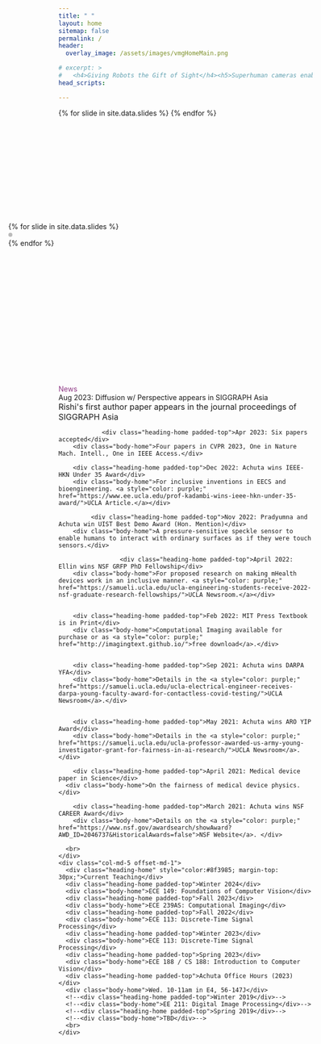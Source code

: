```yaml
---
title: " "
layout: home
sitemap: false
permalink: /
header:
  overlay_image: /assets/images/vmgHomeMain.png

# excerpt: >
#   <h4>Giving Robots the Gift of Sight</h4><h5>Superhuman cameras enable superhuman robotics,<br>advancing cyberphysical systems and digital health</h5>
head_scripts:

---
```

 

<main role="main" class="container-fluid">
  <div class="row slideshow">

  <div class="dots-container">
      {% for slide in site.data.slides %}
        <span class="dot" onclick="currentSlide({{ forloop.index0 }})"></span>
      {% endfor %}
    </div>
    {% for slide in site.data.slides %}
    <div class="col-md-12 image-wrapper slide">
      <img src="{{site.baseurl}}/assets/images/coverpages/{{ slide.image_link }}" class="img-fluid" style="max-width: 100%;">
      <div class="over-text d-none d-md-none d-lg-block">
        <div class="heading" style="color:#302b2b;">{{ slide.title }}</div>
        <div class="body-home" style="color:white;">
          {{ slide.description }}
          <br>
          <a href="{{ slide.article_link }}" class="btn btn-primary">Read More</a>
        </div>
      </div>
    </div>
    {% endfor %}
  </div>
</main>





<style>

.btn {
    color: #8f3985; 
    background-color: white; 
    border: 1px solid #8f3985; 
    padding: 10px 20px; 
    text-decoration: none; 
    display: inline-block; 
    border-radius: 4px; 
    transition: background-color 0.3s, color 0.3s; 
}

.btn:hover {
    background-color: #8f3985; /* Darker background color on hover */
    color: white; /* Text color becomes white on hover */
}



  /* CSS for slideshow */
.slideshow {
  position: relative;
  height: 500px;
}

.slide {
  position: absolute;
  left: 0;
  top: 0;
  opacity: 0;
  visibility: hidden; /* Hide non-active slides */
  transition: opacity 1s ease-in-out, visibility 0.5s ease-in-out; /* Smooth opacity and visibility transition */
  width: 100%;
  margin: 0;
  padding: 0;
}

.slide.active {
  opacity: 1; 
  visibility: visible; 
}


.over-text {
  position: absolute;
  top: calc(50% - 40px); /* Adjust this value as needed to align with dots */
  left: 100px; 
  color: #8f3985;
  padding: 20px;
  max-width: 600px;
  border-radius: 5px;
  transform: translateY(-50%); 
  opacity: 1;
  text-align: center; /* Center the text horizontally */
}
.heading {
  font-size: 30px;
  font-weight: bold;
  margin-bottom: 10px;
}
.body-home {
  font-size: 16px;
}

.img-fluid {
  margin: 0 auto; /* Center the image horizontally */
}


  .dots-container {
    position: absolute;
    top: 50%; /* Center vertically */
    left: 10px; /* Adjust left position as needed */
    transform: translate(-50%, -50%);
    z-index: 1000;
  }


.dot {
  height: 8px;
  width: 8px;
  margin: 4px 0; 
  background-color: #bbb;
  border-radius: 50%;
  display: block;
  transition: background-color 0.6s ease;
  cursor: pointer;
}

.dot.active {
  background-color: #717171;
}

.dot:hover {
  background-color: #717171;
}

/* Fading animation for slides */
.fade {
  animation-name: fade;
  animation-duration: 1.5s;
}

@keyframes fade {
  from {opacity: .4} 
  to {opacity: 1}
}

</style>



<script>
  document.addEventListener("DOMContentLoaded", function() {
  const slides = document.querySelectorAll('.slide');
  const dots = document.querySelectorAll('.dot');
  let currentSlide = 0;
  const slideInterval = 5000; // Interval in milliseconds (3 seconds)

  function showSlide(index) {
    slides[currentSlide].classList.remove('active');
    dots[currentSlide].classList.remove('active');
    currentSlide = index;
    slides[currentSlide].classList.add('active');
    dots[currentSlide].classList.add('active');
  }

  function nextSlide() {
    showSlide((currentSlide + 1) % slides.length);
  }

  // Show the first slide initially
  showSlide(currentSlide);

  // Automatically move to the next slide every slideInterval milliseconds
  const intervalId = setInterval(nextSlide, slideInterval);

  // Add click event listeners to dots
  dots.forEach((dot, index) => {
    dot.addEventListener('click', function() {
      clearInterval(intervalId); // Stop the automatic slideshow
      showSlide(index);
      setTimeout(function() { // Restart the automatic slideshow after a click
        setInterval(nextSlide, slideInterval);
      }, slideInterval);
    });
  });
});




</script>







<br>



<main role="main" class="container">
  <div class="row">
    <div class="col-md-5 offset-md-1">
      <div class="heading-home" style="color:#8f3985; margin-top: 30px;">News</div>





      
 <div class="heading-home padded-top">Aug 2023: Diffusion w/ Perspective appears in SIGGRAPH Asia</div>
        <div class="body-home">Rishi's first author paper appears in the journal proceedings of SIGGRAPH Asia</div>

                <div class="heading-home padded-top">Apr 2023: Six papers accepted</div>
        <div class="body-home">Four papers in CVPR 2023, One in Nature Mach. Intell., One in IEEE Access.</div>
        
	    <div class="heading-home padded-top">Dec 2022: Achuta wins IEEE-HKN Under 35 Award</div>
	    <div class="body-home">For inclusive inventions in EECS and bioengineering. <a style="color: purple;" href="https://www.ee.ucla.edu/prof-kadambi-wins-ieee-hkn-under-35-award/">UCLA Article.</a></div>
     
             <div class="heading-home padded-top">Nov 2022: Pradyumna and Achuta win UIST Best Demo Award (Hon. Mention)</div>
        <div class="body-home">A pressure-sensitive speckle sensor to enable humans to interact with ordinary surfaces as if they were touch sensors.</div>   
        
                     <div class="heading-home padded-top">April 2022: Ellin wins NSF GRFP PhD Fellowship</div>
        <div class="body-home">For proposed research on making mHealth devices work in an inclusive manner. <a style="color: purple;" href="https://samueli.ucla.edu/ucla-engineering-students-receive-2022-nsf-graduate-research-fellowships/">UCLA Newsroom.</a></div>   

             
        <div class="heading-home padded-top">Feb 2022: MIT Press Textbook is in Print</div>
        <div class="body-home">Computational Imaging available for purchase or as <a style="color: purple;" href="http://imagingtext.github.io/">free download</a>.</div>
           
        
        <div class="heading-home padded-top">Sep 2021: Achuta wins DARPA YFA</div>
	    <div class="body-home">Details in the <a style="color: purple;" href="https://samueli.ucla.edu/ucla-electrical-engineer-receives-darpa-young-faculty-award-for-contactless-covid-testing/">UCLA Newsroom</a>.</div>
     
     
        <div class="heading-home padded-top">May 2021: Achuta wins ARO YIP Award</div>
	    <div class="body-home">Details in the <a style="color: purple;" href="https://samueli.ucla.edu/ucla-professor-awarded-us-army-young-investigator-grant-for-fairness-in-ai-research/">UCLA Newsroom</a>.</div>  
	    
        <div class="heading-home padded-top">April 2021: Medical device paper in Science</div>
      <div class="body-home">On the fairness of medical device physics.</div>
	 
        <div class="heading-home padded-top">March 2021: Achuta wins NSF CAREER Award</div>
	    <div class="body-home">Details on the <a style="color: purple;" href="https://www.nsf.gov/awardsearch/showAward?AWD_ID=2046737&HistoricalAwards=false">NSF Website</a>. </div> 

      <br>
    </div>
    <div class="col-md-5 offset-md-1">
      <div class="heading-home" style="color:#8f3985; margin-top: 30px;">Current Teaching</div>
      <div class="heading-home padded-top">Winter 2024</div>
      <div class="body-home">ECE 149: Foundations of Computer Vision</div>
      <div class="heading-home padded-top">Fall 2023</div>
      <div class="body-home">ECE 239AS: Computational Imaging</div>
      <div class="heading-home padded-top">Fall 2022</div>
      <div class="body-home">ECE 113: Discrete-Time Signal Processing</div>
      <div class="heading-home padded-top">Winter 2023</div>
      <div class="body-home">ECE 113: Discrete-Time Signal Processing</div>
      <div class="heading-home padded-top">Spring 2023</div>
      <div class="body-home">ECE 188 / CS 188: Introduction to Computer Vision</div>
      <div class="heading-home padded-top">Achuta Office Hours (2023)</div>
      <div class="body-home">Wed. 10-11am in E4, 56-147J</div>
      <!--<div class="heading-home padded-top">Winter 2019</div>-->
      <!--<div class="body-home">EE 211: Digital Image Processing</div>-->
      <!--<div class="heading-home padded-top">Spring 2019</div>-->
      <!--<div class="body-home">TBD</div>-->
      <br>
    </div>
  </div>
</main> <!-- container -->